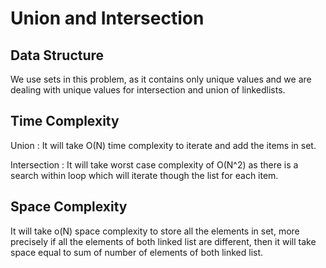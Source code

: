 # Union and Intersection

## Data Structure 
We use sets in this problem, as it contains only unique values and we are dealing with unique values for intersection
and union of linkedlists.

## Time Complexity
Union : It will take O(N) time complexity to iterate and add the items in set.

Intersection : It will take worst case complexity of O(N^2) as there is a search within loop which will iterate though
the list for each item.

## Space Complexity
It will take o(N) space complexity to store all the elements in set, more precisely if all the elements of both linked 
list are different, then it will take space equal to sum of number of elements of both linked list.